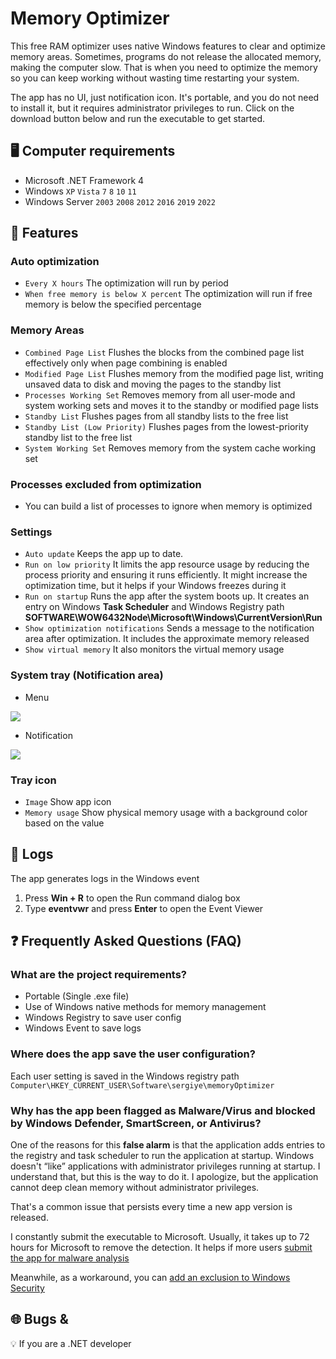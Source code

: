 # Memory Optimizer

This free RAM optimizer uses native Windows features to clear and optimize memory areas. Sometimes, programs do not release the allocated memory, making the computer slow. That is when you need to optimize the memory so you can keep working without wasting time restarting your system. 

The app has no UI, just notification icon. It's portable, and you do not need to install it, but it requires administrator privileges to run. Click on the download button below and run the executable to get started.

## 🖥️ Computer requirements

- Microsoft .NET Framework 4
- Windows `XP` `Vista` `7` `8` `10` `11`
- Windows Server `2003` `2008` `2012` `2016` `2019` `2022`

## 🚀 Features

### Auto optimization

- `Every X hours` The optimization will run by period
- `When free memory is below X percent` The optimization will run if free memory is below the specified percentage

### Memory Areas

- `Combined Page List` Flushes the blocks from the combined page list effectively only when page combining is enabled
- `Modified Page List` Flushes memory from the modified page list, writing unsaved data to disk and moving the pages to the standby list
- `Processes Working Set` Removes memory from all user-mode and system working sets and moves it to the standby or modified page lists
- `Standby List` Flushes pages from all standby lists to the free list
- `Standby List (Low Priority)` Flushes pages from the lowest-priority standby list to the free list
- `System Working Set` Removes memory from the system cache working set

### Processes excluded from optimization

- You can build a list of processes to ignore when memory is optimized

### Settings

- `Auto update` Keeps the app up to date. 
- `Run on low priority` It limits the app resource usage by reducing the process priority and ensuring it runs efficiently. It might increase the optimization time, but it helps if your Windows freezes during it
- `Run on startup` Runs the app after the system boots up. It creates an entry on Windows **Task Scheduler** and Windows Registry path **SOFTWARE\WOW6432Node\Microsoft\Windows\CurrentVersion\Run**
- `Show optimization notifications` Sends a message to the notification area after optimization. It includes the approximate memory released
- `Show virtual memory` It also monitors the virtual memory usage

### System tray (Notification area)

- Menu

<picture>
  <img src="/.github/images/system-tray.png">
</picture>

- Notification

<picture>
  <img src="/.github/images/notification.png">
</picture>

### Tray icon

- `Image` Show app icon
- `Memory usage` Show physical memory usage with a background color based on the value

## 📖 Logs

The app generates logs in the Windows event

1. Press **Win + R** to open the Run command dialog box
2. Type **eventvwr** and press **Enter** to open the Event Viewer


## ❓ Frequently Asked Questions (FAQ)

### What are the project requirements?

- Portable (Single .exe file)
- Use of Windows native methods for memory management
- Windows Registry to save user config
- Windows Event to save logs

### Where does the app save the user configuration?

Each user setting is saved in the Windows registry path `Computer\HKEY_CURRENT_USER\Software\sergiye\memoryOptimizer`

### Why has the app been flagged as Malware/Virus and blocked by Windows Defender, SmartScreen, or Antivirus?

One of the reasons for this **false alarm** is that the application adds entries to the registry and task scheduler to run the application at startup. Windows doesn't “like” applications with administrator privileges running at startup. I understand that, but this is the way to do it. I apologize, but the application cannot deep clean memory without administrator privileges.

That's a common issue that persists every time a new app version is released. 

I constantly submit the executable to Microsoft. Usually, it takes up to 72 hours for Microsoft to remove the detection.
It helps if more users [submit the app for malware analysis](https://www.microsoft.com/en-us/wdsi/filesubmission)

Meanwhile, as a workaround, you can [add an exclusion to Windows Security](https://support.microsoft.com/en-us/windows/add-an-exclusion-to-windows-security-811816c0-4dfd-af4a-47e4-c301afe13b26)

## 🌐 Bugs & 

💡 If you are a .NET developer

